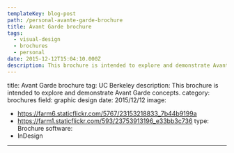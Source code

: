```yaml
---
templateKey: blog-post
path: /personal-avante-garde-brochure
title: Avant Garde brochure
tags:
  - visual-design
  - brochures
  - personal
date: 2015-12-12T15:04:10.000Z
description: This brochure is intended to explore and demonstrate Avant Garde concepts.
---
```


title: Avant Garde brochure
tag: UC Berkeley
description: This brochure is intended to explore and demonstrate Avant Garde concepts.
category: brochures
field: graphic design
date: 2015/12/12
image:
- https://farm6.staticflickr.com/5767/23153218833_7b44b9199a
- https://farm1.staticflickr.com/593/23753913196_e33bb3c736
type: Brochure
software:
- InDesign
---
